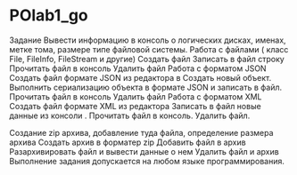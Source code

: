 # POlab1_go
Задание
Вывести информацию в консоль о логических дисках, именах, метке тома, размере типе 
файловой системы.
Работа  с файлами ( класс File, FileInfo, FileStream и другие)
Создать файл
Записать в файл строку
Прочитать файл в консоль
Удалить файл
Работа с форматом JSON
Создать файл формате JSON  из редактора в 
Создать новый объект. Выполнить сериализацию объекта в формате JSON и 
записать в файл.
Прочитать файл в консоль
Удалить файл
Работа с форматом XML
Создать файл формате XML  из редактора
Записать в файл новые данные из консоли .
Прочитать файл в консоль.
Удалить файл.

Создание zip архива, добавление туда файла, определение размера архива
Создать архив в форматер zip
 Добавить файл в архив
Разархивировать файл и вывести данные о нем
Удалить файл и архив
Выполнение задания допускается на любом языке программирования.
